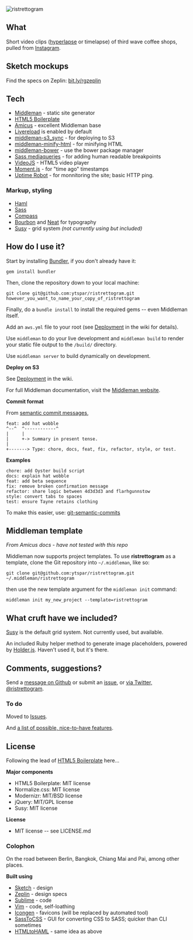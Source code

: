 ![ristrettogram](https://github.com/ytspar/ristrettogram/blob/master/source/docs/images/logo-heading-general.png)

## What 
Short video clips ([hyperlapse](https://hyperlapse.instagram.com) or timelapse) of third wave coffee shops, pulled from [Instagram](http://instagram.com/ytspar).

## Sketch mockups
Find the specs on Zeplin: [bit.ly/rgzeplin](http://bit.ly/rgzeplin) 

## Tech

- [Middleman](http://middlemanapp.com/) - static site generator
- [HTML5 Boilerplate](http://html5boilerplate.com/)
- [Amicus](https://github.com/nathos/amicus) - excellent Middleman base
- [Livereload](https://middlemanapp.com/basics/development_cycle/) is enabled by default
- [middleman-s3_sync](https://github.com/fredjean/middleman-s3_sync) - for deploying to S3
- [middleman-minify-html](https://github.com/middleman/middleman-minify-html) - for minifying HTML
- [middleman-bower](https://github.com/polleverywhere/middleman_bower) - use the bower package manager
- [Sass mediaqueries](http://github.com/paranoida/sass-mediaqueries) - for adding human readable breakpoints
- [VideoJS](http://www.videojs.com) - HTML5 video player 
- [Moment.js](http://momentjs.com) - for "time ago" timestamps
- [Uptime Robot](https://uptimerobot.com) - for monnitoring the site; basic HTTP ping.

### Markup, styling
- [Haml](http://haml-lang.com/)
- [Sass](http://sass-lang.com/)
- [Compass](http://compass-style.org/)
- [Bourbon](http://bourbon.io) and [Neat](http://neat.bourbon.io) for typography
- [Susy](http://susy.oddbird.net/) - grid system *(not currently using but included)*


## How do I use it?


Start by installing [Bundler](http://gembundler.com/), if you don't already have it:

```
gem install bundler
```

Then, clone the repository down to your local machine:

```
git clone git@github.com:ytspar/ristrettogram.git however_you_want_to_name_your_copy_of_ristrettogram
```

Finally, do a ```bundle install``` to install the required gems -- even Middleman itself.

Add an `aws.yml` file to your root (see [Deployment](https://github.com/ytspar/ristrettogram/wiki/Deployment) in the wiki for details).

Use ```middleman``` to do your live development and ```middleman build``` to render your static file output to the ```/build/``` directory.

Use ```middleman server``` to build dynamically on development.

**Deploy on S3**

See [Deployment](https://github.com/ytspar/ristrettogram/wiki/Deployment) in the wiki.

For full Middleman documentation, visit the [Middleman website](http://middlemanapp.com/).

**Commit format**

From [semantic commit messages](http://seesparkbox.com/foundry/semantic_commit_messages),

```
feat: add hat wobble
^--^  ^------------^
|     |
|     +-> Summary in present tense.
|
+-------> Type: chore, docs, feat, fix, refactor, style, or test.
```

**Examples**

```
chore: add Oyster build script
docs: explain hat wobble
feat: add beta sequence
fix: remove broken confirmation message
refactor: share logic between 4d3d3d3 and flarhgunnstow
style: convert tabs to spaces
test: ensure Tayne retains clothing
```

To make this easier, use: [git-semantic-commits](https://github.com/fteem/git-semantic-commits)


## Middleman template
*From Amicus docs - have not tested with this repo*

Middleman now supports project templates. To use **ristrettogram** as a template, clone the Git repository into ```~/.middleman```, like so:

```git clone git@github.com:ytspar/ristrettogram.git ~/.middleman/ristrettogram```

then use the new template argument for the ```middleman init``` command:

```middleman init my_new_project --template=ristrettogram```


## What cruft have we included?

[Susy](http://susy.oddbird.net/) is the default grid system. Not currently used, but available.

An included Ruby helper method to generate image placeholders, powered by [Holder.js](http://imsky.github.com/holder/). Haven't used it, but it's there.


## Comments, suggestions?

Send a [message on Github](https://github.com/ytspar) or submit an [issue](https://github.com/ytspar/ristrettogram/issues), or [via Twitter, @ristrettogram](http://twitter.com/ristrettogram).

### To do

Moved to [Issues](https://github.com/ytspar/ristrettogram/issues?q=is%3Aopen+is%3Aissue).

And [a list of possible, nice-to-have features](https://github.com/ytspar/ristrettogram/wiki/Possible-features).


## License

Following the lead of [HTML5 Boilerplate](https://github.com/h5bp/html5-boilerplate) here...

**Major components**

* HTML5 Boilerplate: MIT license
* Normalize.css: MIT license
* Modernizr: MIT/BSD license
* jQuery: MIT/GPL license
* Susy: MIT license

**License**

* MIT license -- see LICENSE.md

### Colophon

On the road between Berlin, Bangkok, Chiang Mai and Pai, among other places. 

**Built using**

- [Sketch](http://www.bohemiancoding.com/sketch/) - design
- [Zeplin](http://zeplin.io) - design specs
- [Sublime](http://www.sublimetext.com) - code
- [Vim](http://www.vim.org) - code, self-loathing
- [Icongen](http://iconogen.com/) - favicons (will be replaced by automated tool)
- [SassToCSS](http://www.sasstoscss.com) - GUI for converting CSS to SASS; quicker than CLI sometimes
- [HTMLtoHAML](http://htmltohaml.com) - same idea as above

